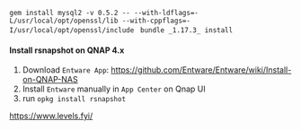 `gem install mysql2 -v 0.5.2 -- --with-ldflags=-L/usr/local/opt/openssl/lib --with-cppflags=-I/usr/local/opt/openssl/include`
` bundle _1.17.3_ install`


#### Install rsnapshot on QNAP 4.x
1. Download `Entware App`: https://github.com/Entware/Entware/wiki/Install-on-QNAP-NAS
2. Install `Entware` manually in `App Center` on Qnap UI
3. run `opkg install rsnapshot`

https://www.levels.fyi/
